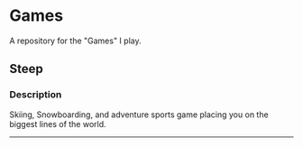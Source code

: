 # Games
A repository for the "Games" I play.


## Steep

### Description

Skiing, Snowboarding, and adventure sports game placing you on the biggest lines of the world.

---